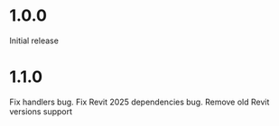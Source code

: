 # 1.0.0

Initial release

# 1.1.0

Fix handlers bug. Fix Revit 2025 dependencies bug. Remove old Revit versions support